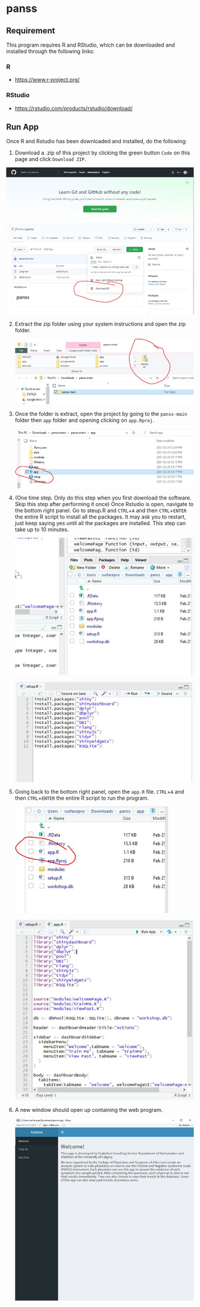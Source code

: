 # panss

## Requirement

This program requires R and RStudio, which can be downloaded and installed
through the following links:

### R

- <https://www.r-project.org/>

### RStudio

- <https://rstudio.com/products/rstudio/download/>


## Run App

Once R and Rstudio has been downloaded and installed, do the following:

1. Download a .zip of this project by clicking the green button `Code` on this page and click `Download ZIP`.

  ![Download](images/0-download.JPG)

2. Extract the zip folder using your system instructions and open the zip folder.

   ![Extract](images/1-extract.JPG)

3. Once the folder is extract, open the project by going to the `panss-main` folder then `app` folder and opening clicking on `app.Rproj`.

    ![Open project](images/2-open-project.JPG)
     
4. (One time step. Only do this step when you first download the software. Skip this step after performing it once) Once Rstudio is open, navigate to the bottom right panel. Go to steup.R and `CTRL`+`A` and then `CTRL`+`ENTER` the entire R script to install all the packages. It may ask you to restart, just keep saying yes until all the packages are installed. This step can take up to 10 minutes.

    ![Open setup](images/3-setup.JPG)
    
    ![Run setup](images/4-run-setup.JPG)

6. Going back to the bottom right panel, open the `app.R` file.  `CTRL`+`A` and then `CTRL`+`ENTER` the entire R script to run the program.

    ![Open app](images/5-app.JPG)
    
     ![Run app](images/6-run-app.JPG)
     
4. A new window should open up containing the web program.

    ![Window](images/7-window.JPG)
 
